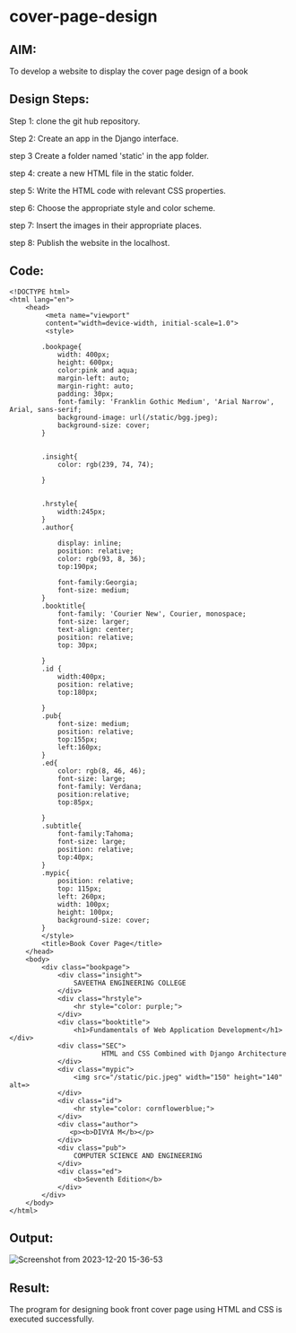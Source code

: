 # cover-page-design
## AIM:
To develop a website to display the cover page design of a book

## Design Steps:
Step 1:
clone the git hub repository.

Step 2:
Create an app in the Django interface.

step 3
Create a folder named 'static' in the app folder.

step 4:
create a new HTML file in the static folder.

step 5:
Write the HTML code with relevant CSS properties.

step 6:
Choose the appropriate style and color scheme.

step 7:
Insert the images in their appropriate places.

step 8:
Publish the website in the localhost.

## Code:
```
<!DOCTYPE html>
<html lang="en">
    <head>
         <meta name="viewport" 
         content="width=device-width, initial-scale=1.0">
         <style>

        .bookpage{
            width: 400px;
            height: 600px;
            color:pink and aqua;
            margin-left: auto;
            margin-right: auto;
            padding: 30px;
            font-family: 'Franklin Gothic Medium', 'Arial Narrow', Arial, sans-serif;
            background-image: url(/static/bgg.jpeg);
            background-size: cover;
        }
            

        .insight{
            color: rgb(239, 74, 74);

        }

        
        .hrstyle{
            width:245px;
        }
        .author{
        
            display: inline;
            position: relative;
            color: rgb(93, 8, 36);
            top:190px;
            
            font-family:Georgia;
            font-size: medium;
        }
        .booktitle{
            font-family: 'Courier New', Courier, monospace;
            font-size: larger;
            text-align: center;
            position: relative;
            top: 30px;
        
        }
        .id {
            width:400px;
            position: relative;
            top:180px;
            
        }
        .pub{
            font-size: medium;
            position: relative;
            top:155px;
            left:160px;
        }
        .ed{
            color: rgb(8, 46, 46);
            font-size: large;
            font-family: Verdana;
            position:relative;
            top:85px;

        }
        .subtitle{
            font-family:Tahoma;
            font-size: large;
            position: relative;
            top:40px;
        }
        .mypic{
            position: relative;
            top: 115px;
            left: 260px;
            width: 100px;
            height: 100px;
            background-size: cover;
        }
        </style>
        <title>Book Cover Page</title>
    </head>
    <body>
        <div class="bookpage">
            <div class="insight">
                SAVEETHA ENGINEERING COLLEGE
            </div>
            <div class="hrstyle">
                <hr style="color: purple;">
            </div>
            <div class="booktitle">
                <h1>Fundamentals of Web Application Development</h1></div>
            <div class="SEC">
                       HTML and CSS Combined with Django Architecture
            </div>
            <div class="mypic">
                <img src="/static/pic.jpeg" width="150" height="140" alt=>
            </div>
            <div class="id">
                <hr style="color: cornflowerblue;">
            </div>
            <div class="author">
               <p><b>DIVYA M</b></p>
            </div>
            <div class="pub">
                COMPUTER SCIENCE AND ENGINEERING
            </div>
            <div class="ed">
                <b>Seventh Edition</b>
            </div>
        </div>
    </body>
</html>
```


## Output:
![Screenshot from 2023-12-20 15-36-53](https://github.com/DivyaMunirathnamm/cover-page-design/assets/147474097/0639b2be-397b-4de1-94b6-fd7ecf874c33)

## Result:
The program for designing book front cover page using HTML and CSS is executed successfully.
